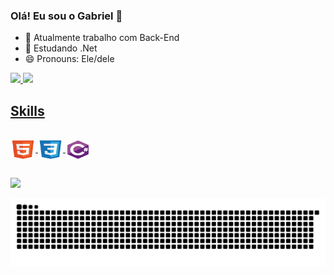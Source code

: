 ### Olá! Eu sou o Gabriel 👋

- 🔭 Atualmente trabalho com Back-End
- 🌱 Estudando .Net
- 😄 Pronouns: Ele/dele

 <div>
  <a href="https://github.com/GabrielCODP">
  <img height="180em" src="https://github-readme-stats.vercel.app/api?username=GabrielCODP&show_icons=true&theme=dracula&include_all_commits=true&count_private=true"/>
  <img height="180em" src="https://github-readme-stats.vercel.app/api/top-langs/?username=GabrielCODP&layout=compact&langs_count=7&theme=dracula"/>
</div>
 
## Skills 
  <div style="display: inline_block"><br>
  <img align="center" alt="Gabriel-HTML" height="30" width="40" src="https://raw.githubusercontent.com/devicons/devicon/master/icons/html5/html5-original.svg">
  <img align="center" alt="Gabriel-CSS" height="30" width="40" src="https://raw.githubusercontent.com/devicons/devicon/master/icons/css3/css3-original.svg">
  <img align="center" alt="Gabriel-Csharp" height="30" width="40" src="https://raw.githubusercontent.com/devicons/devicon/master/icons/csharp/csharp-original.svg">
  </div>

 ##
  <div>
  <a href=" " target="_blank"><img src="https://img.shields.io/badge/-LinkedIn-%230077B5?style=for-the-badge&logo=linkedin&logoColor=white" target="_blank"></a>
  </div>
 
 ![Snake animation](https://github.com/GabrielCODP/GabrielCODP/blob/output/github-contribution-grid-snake.svg)
 
